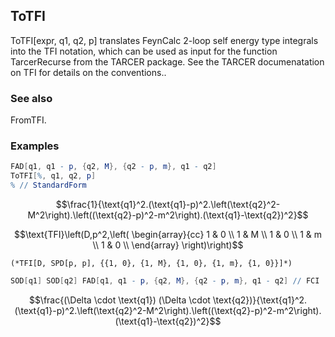 ##  ToTFI 

ToTFI[expr, q1, q2, p] translates FeynCalc 2-loop self energy type integrals into the TFI notation, which can be used as input for the function TarcerRecurse from the TARCER package. See the TARCER documenatation on TFI for details on the conventions..

###  See also 

FromTFI.

###  Examples 

```mathematica
FAD[q1, q1 - p, {q2, M}, {q2 - p, m}, q1 - q2]
ToTFI[%, q1, q2, p]
% // StandardForm

```

$$\frac{1}{\text{q1}^2.(\text{q1}-p)^2.\left(\text{q2}^2-M^2\right).\left((\text{q2}-p)^2-m^2\right).(\text{q1}-\text{q2})^2}$$

$$\text{TFI}\left(D,p^2,\left(
\begin{array}{cc}
 1 & 0 \\
 1 & M \\
 1 & 0 \\
 1 & m \\
 1 & 0 \\
\end{array}
\right)\right)$$

```
(*TFI[D, SPD[p, p], {{1, 0}, {1, M}, {1, 0}, {1, m}, {1, 0}}]*)
```

```mathematica
SOD[q1] SOD[q2] FAD[q1, q1 - p, {q2, M}, {q2 - p, m}, q1 - q2] // FCI
```

$$\frac{(\Delta \cdot \text{q1}) (\Delta \cdot \text{q2})}{\text{q1}^2.(\text{q1}-p)^2.\left(\text{q2}^2-M^2\right).\left((\text{q2}-p)^2-m^2\right).(\text{q1}-\text{q2})^2}$$